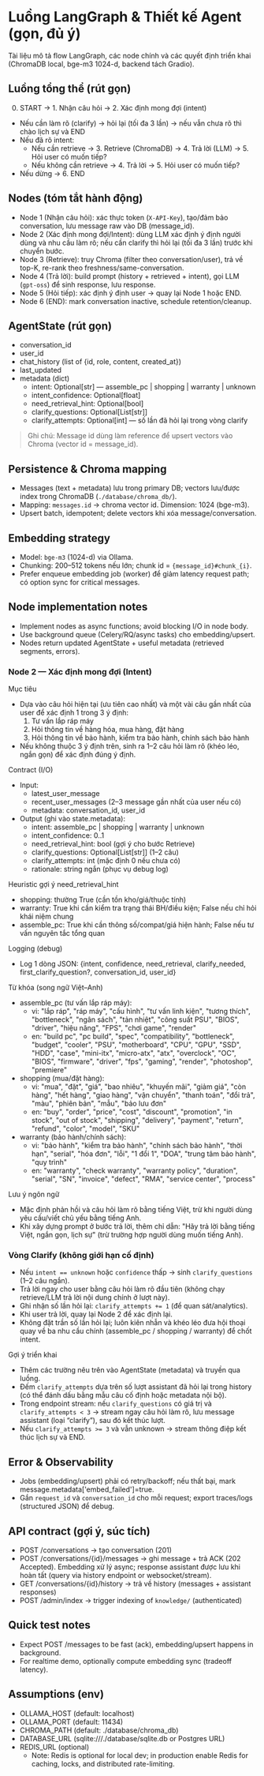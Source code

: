 # Luồng LangGraph & Thiết kế Agent (gọn, đủ ý)

Tài liệu mô tả flow LangGraph, các node chính và các quyết định triển khai (ChromaDB local, bge-m3 1024-d, backend tách Gradio).

## Luồng tổng thể (rút gọn)
0. START -> 1. Nhận câu hỏi -> 2. Xác định mong đợi (intent)
- Nếu cần làm rõ (clarify) -> hỏi lại (tối đa 3 lần) -> nếu vẫn chưa rõ thì chào lịch sự và END
- Nếu đã rõ intent:
	- Nếu cần retrieve -> 3. Retrieve (ChromaDB) -> 4. Trả lời (LLM) -> 5. Hỏi user có muốn tiếp?
	- Nếu không cần retrieve -> 4. Trả lời -> 5. Hỏi user có muốn tiếp?
- Nếu dừng -> 6. END

## Nodes (tóm tắt hành động)
- Node 1 (Nhận câu hỏi): xác thực token (`X-API-Key`), tạo/đảm bảo conversation, lưu message raw vào DB (message_id).
- Node 2 (Xác định mong đợi/Intent): dùng LLM xác định ý định người dùng và nhu cầu làm rõ; nếu cần clarify thì hỏi lại (tối đa 3 lần) trước khi chuyển bước.
- Node 3 (Retrieve): truy Chroma (filter theo conversation/user), trả về top-K, re-rank theo freshness/same-conversation.
- Node 4 (Trả lời): build prompt (history + retrieved + intent), gọi LLM (`gpt-oss`) để sinh response, lưu response.
- Node 5 (Hỏi tiếp): xác định ý định user -> quay lại Node 1 hoặc END.
- Node 6 (END): mark conversation inactive, schedule retention/cleanup.

## AgentState (rút gọn)
- conversation_id
- user_id
- chat_history (list of {id, role, content, created_at})
- last_updated
- metadata (dict)
	- intent: Optional[str] — assemble_pc | shopping | warranty | unknown
	- intent_confidence: Optional[float]
	- need_retrieval_hint: Optional[bool]
	- clarify_questions: Optional[List[str]]
	- clarify_attempts: Optional[int] — số lần đã hỏi lại trong vòng clarify

> Ghi chú: Message id dùng làm reference để upsert vectors vào Chroma (vector id = message_id).

## Persistence & Chroma mapping
- Messages (text + metadata) lưu trong primary DB; vectors lưu/được index trong ChromaDB (`./database/chroma_db/`).
- Mapping: `messages.id` -> chroma vector id. Dimension: 1024 (bge-m3).
- Upsert batch, idempotent; delete vectors khi xóa message/conversation.

## Embedding strategy
- Model: `bge-m3` (1024-d) via Ollama.
- Chunking: 200–512 tokens nếu lớn; chunk id = `{message_id}#chunk_{i}`.
- Prefer enqueue embedding job (worker) để giảm latency request path; có option sync for critical messages.

## Node implementation notes
- Implement nodes as async functions; avoid blocking I/O in node body.
- Use background queue (Celery/RQ/async tasks) cho embedding/upsert.
- Nodes return updated AgentState + useful metadata (retrieved segments, errors).

### Node 2 — Xác định mong đợi (Intent)

Mục tiêu
- Dựa vào câu hỏi hiện tại (ưu tiên cao nhất) và một vài câu gần nhất của user để xác định 1 trong 3 ý định:
	1) Tư vấn lắp ráp máy
	2) Hỏi thông tin về hàng hóa, mua hàng, đặt hàng
	3) Hỏi thông tin về bảo hành, kiểm tra bảo hành, chính sách bảo hành
- Nếu không thuộc 3 ý định trên, sinh ra 1–2 câu hỏi làm rõ (khéo léo, ngắn gọn) để xác định đúng ý định.

Contract (I/O)
- Input:
	- latest_user_message
	- recent_user_messages (2–3 message gần nhất của user nếu có)
	- metadata: conversation_id, user_id
- Output (ghi vào state.metadata):
	- intent: assemble_pc | shopping | warranty | unknown
	- intent_confidence: 0..1
	- need_retrieval_hint: bool (gợi ý cho bước Retrieve)
	- clarify_questions: Optional[List[str]] (1–2 câu)
	- clarify_attempts: int (mặc định 0 nếu chưa có)
	- rationale: string ngắn (phục vụ debug log)

Heuristic gợi ý need_retrieval_hint
- shopping: thường True (cần tồn kho/giá/thuộc tính)
- warranty: True khi cần kiểm tra trạng thái BH/điều kiện; False nếu chỉ hỏi khái niệm chung
- assemble_pc: True khi cần thông số/compat/giá hiện hành; False nếu tư vấn nguyên tắc tổng quan

Logging (debug)
- Log 1 dòng JSON: {intent, confidence, need_retrieval, clarify_needed, first_clarify_question?, conversation_id, user_id}

Từ khóa (song ngữ Việt–Anh)
- assemble_pc (tư vấn lắp ráp máy):
	- vi: "lắp ráp", "ráp máy", "cấu hình", "tư vấn linh kiện", "tương thích", "bottleneck", "ngân sách", "tản nhiệt", "công suất PSU", "BIOS", "driver", "hiệu năng", "FPS", "chơi game", "render"
	- en: "build pc", "pc build", "spec", "compatibility", "bottleneck", "budget", "cooler", "PSU", "motherboard", "CPU", "GPU", "SSD", "HDD", "case", "mini-itx", "micro-atx", "atx", "overclock", "OC", "BIOS", "firmware", "driver", "fps", "gaming", "render", "photoshop", "premiere"
- shopping (mua/đặt hàng):
	- vi: "mua", "đặt", "giá", "bao nhiêu", "khuyến mãi", "giảm giá", "còn hàng", "hết hàng", "giao hàng", "vận chuyển", "thanh toán", "đổi trả", "màu", "phiên bản", "mẫu", "bảo lưu đơn"
	- en: "buy", "order", "price", "cost", "discount", "promotion", "in stock", "out of stock", "shipping", "delivery", "payment", "return", "refund", "color", "model", "SKU"
- warranty (bảo hành/chính sách):
	- vi: "bảo hành", "kiểm tra bảo hành", "chính sách bảo hành", "thời hạn", "serial", "hóa đơn", "lỗi", "1 đổi 1", "DOA", "trung tâm bảo hành", "quy trình"
	- en: "warranty", "check warranty", "warranty policy", "duration", "serial", "SN", "invoice", "defect", "RMA", "service center", "process"

Lưu ý ngôn ngữ
- Mặc định phản hồi và câu hỏi làm rõ bằng tiếng Việt, trừ khi người dùng yêu cầu/viết chủ yếu bằng tiếng Anh.
- Khi xây dựng prompt ở bước trả lời, thêm chỉ dẫn: "Hãy trả lời bằng tiếng Việt, ngắn gọn, lịch sự" (trừ trường hợp người dùng muốn tiếng Anh).

### Vòng Clarify (không giới hạn cố định)

- Nếu `intent == unknown` hoặc `confidence` thấp → sinh `clarify_questions` (1–2 câu ngắn).
- Trả lời ngay cho user bằng câu hỏi làm rõ đầu tiên (không chạy retrieve/LLM trả lời nội dung chính ở lượt này).
- Ghi nhận số lần hỏi lại: `clarify_attempts += 1` (để quan sát/analytics).
- Khi user trả lời, quay lại Node 2 để xác định lại.
- Không đặt trần số lần hỏi lại; luôn kiên nhẫn và khéo léo đưa hội thoại quay về ba nhu cầu chính (assemble_pc / shopping / warranty) để chốt intent.

Gợi ý triển khai
- Thêm các trường nêu trên vào AgentState (metadata) và truyền qua luồng.
- Đếm `clarify_attempts` dựa trên số lượt assistant đã hỏi lại trong history (có thể đánh dấu bằng mẫu câu cố định hoặc metadata nội bộ).
- Trong endpoint stream: nếu `clarify_questions` có giá trị và `clarify_attempts < 3` → stream ngay câu hỏi làm rõ, lưu message assistant (loại “clarify”), sau đó kết thúc lượt.
- Nếu `clarify_attempts >= 3` và vẫn unknown → stream thông điệp kết thúc lịch sự và END.

## Error & Observability
- Jobs (embedding/upsert) phải có retry/backoff; nếu thất bại, mark message.metadata['embed_failed']=true.
- Gắn `request_id` và `conversation_id` cho mỗi request; export traces/logs (structured JSON) để debug.

## API contract (gợi ý, súc tích)
- POST /conversations -> tạo conversation (201)
- POST /conversations/{id}/messages -> ghi message + trả ACK (202 Accepted). Embedding xử lý async; response assistant được lưu khi hoàn tất (query via history endpoint or websocket/stream).
- GET /conversations/{id}/history -> trả về history (messages + assistant responses)
- POST /admin/index -> trigger indexing of `knowledge/` (authenticated)

## Quick test notes
- Expect POST /messages to be fast (ack), embedding/upsert happens in background.
- For realtime demo, optionally compute embedding sync (tradeoff latency).

## Assumptions (env)
- OLLAMA_HOST (default: localhost)
- OLLAMA_PORT (default: 11434)
- CHROMA_PATH (default: ./database/chroma_db)
- DATABASE_URL (sqlite:///./database/sqlite.db or Postgres URL)
- REDIS_URL (optional)
	- Note: Redis is optional for local dev; in production enable Redis for caching, locks, and distributed rate-limiting.
